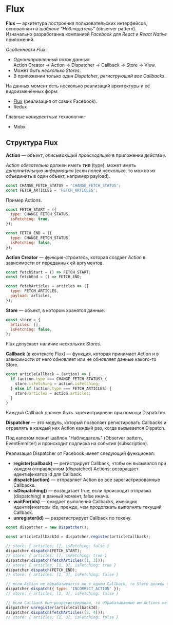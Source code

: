 # Flux

**Flux** — архитетура построения пользовательских интерфейсов, основанная на *шаблоне "Наблюдатель"* (observer pattern).  
Изначально разработанна компанией *Facebook* для *React* и *React Native* приложений.  

*Особенности Flux*:
* *Однонаправленный поток данных*:  
Action Creator -> Action -> Dispatcher -> Callback -> Store -> View.
* Может быть *несколько Stores*.
* В приложении только *один Dispatcher*, *региструющий все Callbacks*.



На данных момент есть несколько реализаций архитектуры и её видоизменённых форм:
* [Flux](https://github.com/facebook/flux) (реализация от самих Facebook).
* Redux

Главные *конкурентные* технологии: 
* Mobx

## Структура Flux

**Action** — *объект*, *описывающий происходящее* в приложении *действие*.  

*Action обязательно* должен иметь **тип** (type), может иметь *дополнительную информацию* (если полей несколько, то можно их объединить в один объект, например payload).
```js
const CHANGE_FETCH_STATUS = 'CHANGE_FETCH_STATUS';
const FETCH_ARTICLES = 'FETCH_ARTICLES';
```
Пример Actions.
```js
const FETCH_START = ({
  type: CHANGE_FETCH_STATUS,
  isFetching: true, 
});

const FETCH_END = ({
  type: CHANGE_FETCH_STATUS,
  isFetching: false,
});
```

**Action Creator** — *функция-строитель*, которая создаёт *Action* в зависимости от переданных ей аргументов.
```js
const fetchStart = () => FETCH_START;
const fetchEnd = () => FETCH_END;

const fetchArticles = articles => ({
  type: FETCH_ARTICLES,
  payload: articles,
});
```

**Store** — объект, в котором хранятся данные.
```js
const store = {
  articles: [],
  isFetching: false,
};
```
Flux допускает наличие нескольких Stores.  

**Callback** (в контексте Flux) — функция, которая принимает Action и в зависимости от него обновляет или не обновляет данные какого-то Store.
```js
const articleCallback = (action) => {
  if (action.type === CHANGE_FETCH_STATUS) {
    store.isFetching = action.isFetching;
  } else if (action.type === FETCH_ARTICLES) {
    store.articles = action.articles;
  }
} 
```
Каждый Callback должен быть зарегистрирован при помощи Dispatcher.

**Dispatcher** — это модуль, который позволяет регистировать Callbacks и отравлять в каждый них Action каждый раз, когда вызывается Dispatch. 

Под капотом лежит шаблон "Наблюдатель" (Observer pattern, EventEmmiter) и происходит подписка на события (subscription). 

Реализация Dispatcher от Facebook имеет следующий функционал:
- **register(callback)** — регистрирует Callback, чтобы он вызывался при каждом отправленном (dispatched) Actions; возвращает идентификатор id для Callback.
- **dispatch(action)** — отправляет Action во все зарегистрированные Callbacks.
- **isDispatching()** — возвщатает true, если происходит отправка (dispatching) в данный момент, false иначе.
- **waitFor(ids)** — ожидает выполения Callbacks, имеющих идентификаторы ids, прежде, чем продолжать выполнять текущий Callback.
- **unregister(id)** — разрегистрирует Callback по токену.

```js
const dispatcher = new Dispatcher();

const articleCallbackId = dispatcher.register(articleCallback);

// store: { articles: [], isFetching: false }
dispatcher.dispatch(FETCH_START); 
// store: { articles: [], isFetching: true }
dispatcher.dispatch(fetchArticles([1, 3])); 
// store: { articles: [1, 3], isFetching: true }
dispatcher.dispatch(FETCH_END); 
// store: { articles: [1, 3], isFetching: false }

// если Action не обрабатывается ни в одном Callback, то Store должен остаться без изменений
dispatcher.dispatch({ type: 'INCORRECT_ACTION' }); 
// store: { articles: [1, 3], isFetching: false }

// если Callback был разрегистрирован, то обрабатываемые им Actions не должны менять что-либо в Store
dispatcher.unregister(articleCallbackId);
dispatcher.dispatch(fetchArticles([2, 4]));
// store: { articles: [1, 3], isFetching: false } 
```



